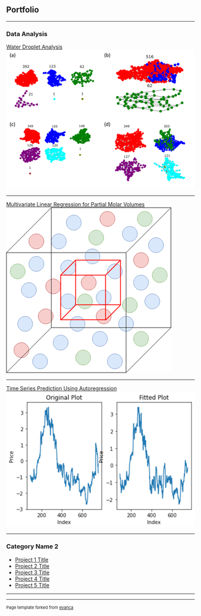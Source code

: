 ## Portfolio

---

### Data Analysis 

[Water Droplet Analysis](/prjs/WaterDrop.md)
<img src="images/Figure_8.png?raw=true"/>

---
[Multivariate Linear Regression for Partial Molar Volumes](/prjs/PMV.md)
<img src="images/sampling.drawio.png?raw=true"/>

---
[Time Series Prediction Using Autoregression](/prjs/Note1.html)
<img src="images/autoreg.png?raw=true"/>

---

### Category Name 2

- [Project 1 Title](http://example.com/)
- [Project 2 Title](http://example.com/)
- [Project 3 Title](http://example.com/)
- [Project 4 Title](http://example.com/)
- [Project 5 Title](http://example.com/)

---




---
<p style="font-size:11px">Page template forked from <a href="https://github.com/evanca/quick-portfolio">evanca</a></p>
<!-- Remove above link if you don't want to attibute -->
